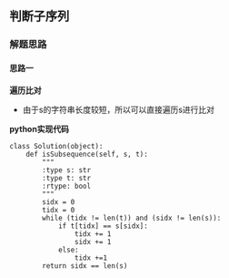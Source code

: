 ## 判断子序列
### 解题思路
#### 思路一
**遍历比对**
- 由于s的字符串长度较短，所以可以直接遍历s进行比对

**python实现代码**
```
class Solution(object):
    def isSubsequence(self, s, t):
        """
        :type s: str
        :type t: str
        :rtype: bool
        """
        sidx = 0
        tidx = 0
        while (tidx != len(t)) and (sidx != len(s)):
            if t[tidx] == s[sidx]:
                tidx += 1
                sidx += 1
            else:
                tidx +=1
        return sidx == len(s)

```

